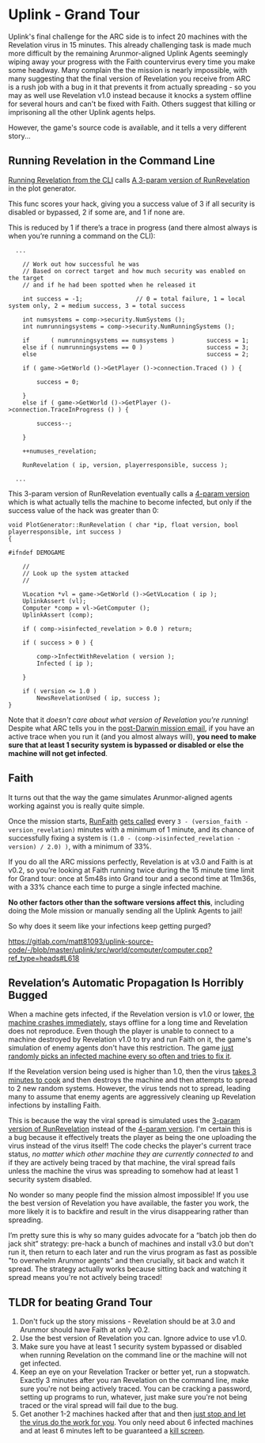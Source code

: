 # Uplink - Grand Tour
Uplink's final challenge for the ARC side is to infect 20 machines with the Revelation virus in 15 minutes. This already challenging task is made much more difficult by the remaining Arunmor-aligned Uplink Agents seemingly wiping away your progress with the Faith countervirus every time you make some headway. Many complain the the mission is nearly impossible, with many suggesting that the final version of Revelation you receive from ARC is a rush job with a bug in it that prevents it from actually spreading - so you may as well use Revelation v1.0 instead because it knocks a system offline for several hours and can't be fixed with Faith. Others suggest that killing or imprisoning all the other Uplink agents helps.

However, the game's source code is available, and it tells a very different story... 

## Running Revelation in the Command Line

[Running Revelation from the CLI](https://gitlab.com/matt81093/uplink-source-code/-/blob/master/uplink/src/interface/remoteinterface/consolescreen_interface.cpp?ref_type=heads#L615) calls [A 3-param version of RunRevelation](https://gitlab.com/matt81093/uplink-source-code/-/blob/master/uplink/src/world/generator/plotgenerator.cpp?ref_type=heads#L841) in the plot generator.

This func scores your hack, giving you a success value of 3 if all security is disabled or bypassed, 2 if some are, and 1 if none are.

This is reduced by 1 if there’s a trace in progress (and there almost always is when you’re running a command on the CLI):

```
  ...

	// Work out how successful he was
	// Based on correct target and how much security was enabled on the target
	// and if he had been spotted when he released it

	int success = -1;				// 0 = total failure, 1 = local system only, 2 = medium success, 3 = total success

	int numsystems = comp->security.NumSystems ();
	int numrunningsystems = comp->security.NumRunningSystems ();

	if		( numrunningsystems == numsystems ) 		success = 1;
	else if ( numrunningsystems == 0 )					success = 3;
	else												success = 2;

	if ( game->GetWorld ()->GetPlayer ()->connection.Traced () ) {

		success = 0;

	}
	else if ( game->GetWorld ()->GetPlayer ()->connection.TraceInProgress () ) {

		success--;

	}

	++numuses_revelation;

	RunRevelation ( ip, version, playerresponsible, success );

  ...
```

This 3-param version of RunRevelation eventually calls a [4-param version](https://gitlab.com/matt81093/uplink-source-code/-/blob/master/uplink/src/world/generator/plotgenerator.cpp?ref_type=heads#L941) which is what actually tells the machine to become infected, but only if the success value of the hack was greater than 0:

```
void PlotGenerator::RunRevelation ( char *ip, float version, bool playerresponsible, int success )
{

#ifndef DEMOGAME

	//
	// Look up the system attacked
	//

	VLocation *vl = game->GetWorld ()->GetVLocation ( ip );
	UplinkAssert (vl);
	Computer *comp = vl->GetComputer ();
	UplinkAssert (comp);

    if ( comp->isinfected_revelation > 0.0 ) return;

    if ( success > 0 ) {

        comp->InfectWithRevelation ( version );
        Infected ( ip );

    }

    if ( version <= 1.0 )
       	NewsRevelationUsed ( ip, success );
}
```

Note that it _doesn't care about what version of Revelation you're running_! Despite what ARC tells you in the [post-Darwin mission email](https://gitlab.com/matt81093/uplink-source-code/-/blob/master/uplink/src/world/generator/plotgenerator.cpp?ref_type=heads#L4164), if you have an active trace when you run it (and you almost always will), **you need to make sure that at least 1 security system is bypassed or disabled or else the machine will not get infected**.




## Faith
It turns out that the way the game simulates Arunmor-aligned agents working against you is really quite simple.

Once the mission starts, [RunFaith](https://gitlab.com/matt81093/uplink-source-code/-/blob/master/uplink/src/world/generator/plotgenerator.cpp?ref_type=heads#L899) [gets called](https://gitlab.com/matt81093/uplink-source-code/-/blob/master/uplink/src/world/generator/plotgenerator.cpp?ref_type=heads#L2861) every `3 - (version_faith - version_revelation)` minutes with a minimum of 1 minute, and its chance of successfully fixing a system is `(1.0 - (comp->isinfected_revelation - version) / 2.0) )`, with a minimum of 33%.

If you do all the ARC missions perfectly, Revelation is at v3.0 and Faith is at v0.2, so you’re looking at Faith running twice during the 15 minute time limit for Grand tour: once at 5m48s into Grand tour and a second time at 11m36s, with a 33% chance each time to purge a single infected machine.

**No other factors other than the software versions affect this**, including doing the Mole mission or manually sending all the Uplink Agents to jail!

So why does it seem like your infections keep getting purged?


https://gitlab.com/matt81093/uplink-source-code/-/blob/master/uplink/src/world/computer/computer.cpp?ref_type=heads#L618


## Revelation’s Automatic Propagation Is Horribly Bugged
When a machine gets infected, if the Revelation version is v1.0 or lower, [the machine crashes immediately](https://gitlab.com/matt81093/uplink-source-code/-/blob/master/uplink/src/world/computer/computer.cpp?ref_type=heads#L154), stays offline for a long time and Revelation does not reproduce. Even though the player is unable to connect to a machine destroyed by Revelation v1.0 to try and run Faith on it, the game's simulation of enemy agents don't have this restriction. The game [just randomly picks an infected machine every so often and tries to fix it](https://gitlab.com/matt81093/uplink-source-code/-/blob/master/uplink/src/world/generator/plotgenerator.cpp#L2854).

If the Revelation version being used is higher than 1.0, then the virus [takes 3 minutes to cook](https://gitlab.com/matt81093/uplink-source-code/-/blob/master/uplink/src/world/computer/computer.cpp?ref_type=heads#L627) and then destroys the machine and then attempts to spread to 2 new random systems. However, the virus tends not to spread, leading many to assume that enemy agents are aggressively cleaning up Revelation infections by installing Faith.

This is because the way the viral spread is simulated uses the [3-param version of RunRevelation](https://gitlab.com/matt81093/uplink-source-code/-/blob/master/uplink/src/world/computer/computer.cpp?ref_type=heads#L641) instead of the [4-param version](https://gitlab.com/matt81093/uplink-source-code/-/blob/master/uplink/src/world/generator/plotgenerator.cpp#L941). I'm certain this is a bug because it effectively treats the player as being the one uploading the virus instead of the virus itself! The code checks the player's current trace status, _no matter which other machine they are currently connected to_ and if they are actively being traced by that machine, the viral spread fails unless the machine the virus was spreading to somehow had at least 1 security system disabled.

No wonder so many people find the mission almost impossible! If you use the best version of Revelation you have available, the faster you work, the more likely it is to backfire and result in the virus disappearing rather than spreading.

I’m pretty sure this is why so many guides advocate for a “batch job then do jack shit” strategy: pre-hack a bunch of machines and install v3.0 but don't run it, then return to each later and run the virus program as fast as possible "to overwhelm Arunmor agents" and then crucially, sit back and watch it spread. The strategy actually works because sitting back and watching it spread means you're not actively being traced!

## TLDR for beating Grand Tour
1. Don't fuck up the story missions - Revelation should be at 3.0 and Arunmor should have Faith at only v0.2.
2. Use the best version of Revelation you can. Ignore advice to use v1.0.
3. Make sure you have at least 1 security system bypassed or disabled when running Revelation on the command line or the machine will 
not get infected.
4. Keep an eye on your Revelation Tracker or better yet, run a stopwatch. Exactly 3 minutes after you ran Revelation on the command line, make sure you're not being actively traced. You can be cracking a password, setting up programs to run, whatever, just make sure you're not being traced or the viral spread will fail due to the bug.
5. Get another 1-2 machines hacked after that and then [just stop and let the virus do the work for you](https://www.youtube.com/watch?v=JBxkney44eg). You only need about 6 infected machines and at least 6 minutes left to be guaranteed a [kill screen](https://www.youtube.com/watch?v=H6viHHbIxt0).
